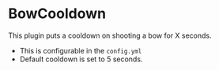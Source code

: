 # BowCooldown
This plugin puts a cooldown on shooting a bow for X seconds.
- This is configurable in the `config.yml`
- Default cooldown is set to 5 seconds.
